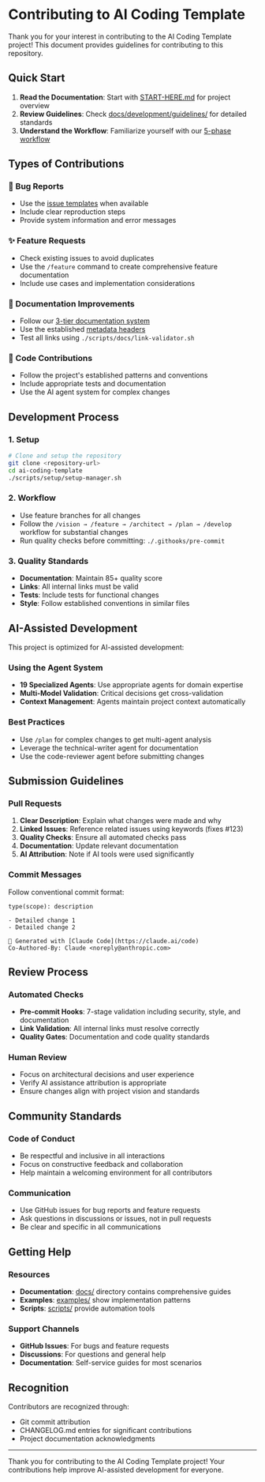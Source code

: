 # Contributing to AI Coding Template

Thank you for your interest in contributing to the AI Coding Template project! This document provides guidelines for contributing to this repository.

## Quick Start

1. **Read the Documentation**: Start with [START-HERE.md](./START-HERE.md) for project overview
2. **Review Guidelines**: Check [docs/development/guidelines/](./docs/development/guidelines/) for detailed standards
3. **Understand the Workflow**: Familiarize yourself with our [5-phase workflow](./docs/ai-tools/reference/commands.md)

## Types of Contributions

### 🐛 Bug Reports
- Use the [issue templates](.github/ISSUE_TEMPLATE/) when available
- Include clear reproduction steps
- Provide system information and error messages

### ✨ Feature Requests
- Check existing issues to avoid duplicates
- Use the `/feature` command to create comprehensive feature documentation
- Include use cases and implementation considerations

### 📖 Documentation Improvements
- Follow our [3-tier documentation system](./docs/ai-tools/system-context.md)
- Use the established [metadata headers](./docs/development/guidelines/quality-standards.md)
- Test all links using `./scripts/docs/link-validator.sh`

### 🔧 Code Contributions
- Follow the project's established patterns and conventions
- Include appropriate tests and documentation
- Use the AI agent system for complex changes

## Development Process

### 1. Setup
```bash
# Clone and setup the repository
git clone <repository-url>
cd ai-coding-template
./scripts/setup/setup-manager.sh
```

### 2. Workflow
- Use feature branches for all changes
- Follow the `/vision → /feature → /architect → /plan → /develop` workflow for substantial changes
- Run quality checks before committing: `./.githooks/pre-commit`

### 3. Quality Standards
- **Documentation**: Maintain 85+ quality score
- **Links**: All internal links must be valid
- **Tests**: Include tests for functional changes
- **Style**: Follow established conventions in similar files

## AI-Assisted Development

This project is optimized for AI-assisted development:

### Using the Agent System
- **19 Specialized Agents**: Use appropriate agents for domain expertise
- **Multi-Model Validation**: Critical decisions get cross-validation
- **Context Management**: Agents maintain project context automatically

### Best Practices
- Use `/plan` for complex changes to get multi-agent analysis
- Leverage the technical-writer agent for documentation
- Use the code-reviewer agent before submitting changes

## Submission Guidelines

### Pull Requests
1. **Clear Description**: Explain what changes were made and why
2. **Linked Issues**: Reference related issues using keywords (fixes #123)
3. **Quality Checks**: Ensure all automated checks pass
4. **Documentation**: Update relevant documentation
5. **AI Attribution**: Note if AI tools were used significantly

### Commit Messages
Follow conventional commit format:
```
type(scope): description

- Detailed change 1
- Detailed change 2

🤖 Generated with [Claude Code](https://claude.ai/code)
Co-Authored-By: Claude <noreply@anthropic.com>
```

## Review Process

### Automated Checks
- **Pre-commit Hooks**: 7-stage validation including security, style, and documentation
- **Link Validation**: All internal links must resolve correctly
- **Quality Gates**: Documentation and code quality standards

### Human Review
- Focus on architectural decisions and user experience
- Verify AI assistance attribution is appropriate
- Ensure changes align with project vision and standards

## Community Standards

### Code of Conduct
- Be respectful and inclusive in all interactions
- Focus on constructive feedback and collaboration
- Help maintain a welcoming environment for all contributors

### Communication
- Use GitHub issues for bug reports and feature requests
- Ask questions in discussions or issues, not in pull requests
- Be clear and specific in all communications

## Getting Help

### Resources
- **Documentation**: [docs/](./docs/) directory contains comprehensive guides
- **Examples**: [examples/](./examples/) show implementation patterns
- **Scripts**: [scripts/](./scripts/) provide automation tools

### Support Channels
- **GitHub Issues**: For bugs and feature requests
- **Discussions**: For questions and general help
- **Documentation**: Self-service guides for most scenarios

## Recognition

Contributors are recognized through:
- Git commit attribution
- CHANGELOG.md entries for significant contributions
- Project documentation acknowledgments

---

Thank you for contributing to the AI Coding Template project! Your contributions help improve AI-assisted development for everyone.
